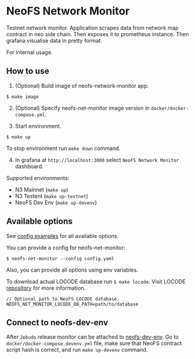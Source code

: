 # NeoFS Network Monitor

Testnet network monitor. Application scrapes data from network map contract in
neo side chain. Then exposes it to prometheus instance. Then grafana visualise 
data in pretty format.

For internal usage.

## How to use 

1. (Optional) Build image of neofs-network-monitor app.

```
$ make image
```

2. (Optional) Specify neofs-net-monitor image version in `docker/docker-compose.yml`.

3. Start environment.

```
$ make up
```

To stop environment run `make down` command.

4. In grafana at `http://localhost:3000` select `NeoFS Network Monitor`
dashboard.

Supported environments:
- N3 Mainnet (`make up`)
- N3 Testent (`make up-testnet`)
- NeoFS Dev Env (`make up-devenv`)
   
## Available options

See [config examples](./config) for all available options.

You can provide a config for neofs-net-monitor:

```shell
$ neofs-net-monitor --config config.yaml
```

Also, you can provide all options using env variables.

To download actual LOCODE database run `$ make locode`.
Visit LOCODE [repository](https://github.com/nspcc-dev/neofs-locode-db) for more information.

```
// Optional path to NeoFS LOCODE database.
NEOFS_NET_MONITOR_LOCODE_DB_PATH=path/to/database
``` 

## Connect to neofs-dev-env

After `Jebudo` release monitor can be attached to 
[neofs-dev-env](https://github.com/nspcc-dev/neofs-dev-env). Go to 
`docker/docker-compose.devenv.yml` file, make sure that NeoFS contract script
hash is correct, and run `make up-devenv` command.

